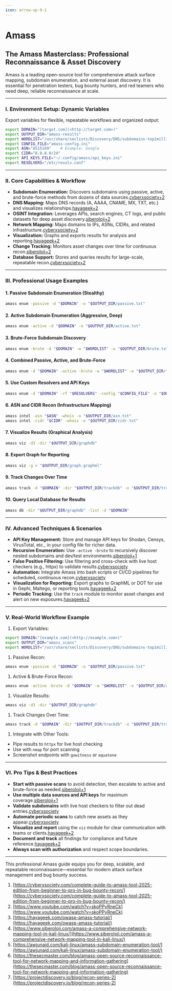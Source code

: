 ```yaml
---
icon: arrow-up-9-1
---
```


# Amass

## The Amass Masterclass: Professional Reconnaissance & Asset Discovery

Amass is a leading open-source tool for comprehensive attack surface mapping, subdomain enumeration, and external asset discovery. It is essential for penetration testers, bug bounty hunters, and red teamers who need deep, reliable reconnaissance at scale.

***

### I. Environment Setup: Dynamic Variables

Export variables for flexible, repeatable workflows and organized output:

```bash
export DOMAIN="[target.com](<http://target.com>)"
export OUTPUT_DIR="amass-results"
export WORDLIST="/usr/share/seclists/Discovery/DNS/subdomains-top1million-5000.txt"
export CONFIG_FILE="amass-config.ini"
export ASN="AS15169"    # Example: Google
export CIDR="8.8.8.0/24"
export API_KEYS_FILE="~/.config/amass/api_keys.ini"
export RESOLVERS="/etc/resolv.conf"
```

***

### II. Core Capabilities & Workflow

* **Subdomain Enumeration:** Discovers subdomains using passive, active, and brute-force methods from dozens of data sources.[cyberxsociety+2](https://cyberxsociety.com/complete-guide-to-amass-tool-2025-edition-from-beginner-to-pro-in-bug-bounty-recon/)
* **DNS Mapping:** Maps DNS records (A, AAAA, CNAME, MX, TXT, etc.) and visualizes relationships.[hayageek+2](https://hayageek.com/owasp-amass-tutorial/)
* **OSINT Integration:** Leverages APIs, search engines, CT logs, and public datasets for deep asset discovery.[siberoloji+2](https://www.siberoloji.com/amass-a-comprehensive-network-mapping-tool-in-kali-linux/)
* **Network Mapping:** Maps domains to IPs, ASNs, CIDRs, and related infrastructure.[cyberxsociety+2](https://cyberxsociety.com/complete-guide-to-amass-tool-2025-edition-from-beginner-to-pro-in-bug-bounty-recon/)
* **Visualization:** Graphs and exports results for analysis and reporting.[hayageek+2](https://hayageek.com/owasp-amass-tutorial/)
* **Change Tracking:** Monitors asset changes over time for continuous recon.[siberoloji+2](https://www.siberoloji.com/amass-a-comprehensive-network-mapping-tool-in-kali-linux/)
* **Database Support:** Stores and queries results for large-scale, repeatable recon.[cyberxsociety+2](https://cyberxsociety.com/complete-guide-to-amass-tool-2025-edition-from-beginner-to-pro-in-bug-bounty-recon/)

***

### III. Professional Usage Examples

#### 1. Passive Subdomain Enumeration (Stealthy)

```bash
amass enum -passive -d "$DOMAIN" -o "$OUTPUT_DIR/passive.txt"
```

#### 2. Active Subdomain Enumeration (Aggressive, Deep)

```bash
amass enum -active -d "$DOMAIN" -o "$OUTPUT_DIR/active.txt"
```

#### 3. Brute-Force Subdomain Discovery

```bash
amass enum -brute -d "$DOMAIN" -w "$WORDLIST" -o "$OUTPUT_DIR/brute.txt"
```

#### 4. Combined Passive, Active, and Brute-Force

```bash
amass enum -d "$DOMAIN" -active -brute -w "$WORDLIST" -o "$OUTPUT_DIR/full.txt"
```

#### 5. Use Custom Resolvers and API Keys

```bash
amass enum -d "$DOMAIN" -rf "$RESOLVERS" -config "$CONFIG_FILE" -o "$OUTPUT_DIR/custom.txt"
```

#### 6. ASN and CIDR Recon (Infrastructure Mapping)

```bash
amass intel -asn "$ASN" -whois -o "$OUTPUT_DIR/asn.txt"
amass intel -cidr "$CIDR" -whois -o "$OUTPUT_DIR/cidr.txt"
```

#### 7. Visualize Results (Graphical Analysis)

```bash
amass viz -d3 -dir "$OUTPUT_DIR/graphdb"
```

#### 8. Export Graph for Reporting

```bash
amass viz -g > "$OUTPUT_DIR/graph.graphml"
```

#### 9. Track Changes Over Time

```bash
amass track -d "$DOMAIN" -dir "$OUTPUT_DIR/trackdb" -o "$OUTPUT_DIR/track.txt"
```

#### 10. Query Local Database for Results

```bash
amass db -dir "$OUTPUT_DIR/graphdb" -list -d "$DOMAIN"
```

***

### IV. Advanced Techniques & Scenarios

* **API Key Management:** Store and manage API keys for Shodan, Censys, VirusTotal, etc., in your config file for richer data.
* **Recursive Enumeration:** Use `-active -brute` to recursively discover nested subdomains and dev/test environments.[siberoloji+1](https://www.siberoloji.com/amass-a-comprehensive-network-mapping-tool-in-kali-linux/)
* **False Positive Filtering:** Use filtering and cross-check with live host checkers (e.g., httpx) to validate results.[cyberxsociety](https://cyberxsociety.com/complete-guide-to-amass-tool-2025-edition-from-beginner-to-pro-in-bug-bounty-recon/)
* **Automation:** Integrate Amass into bash scripts or CI/CD pipelines for scheduled, continuous recon.[cyberxsociety](https://cyberxsociety.com/complete-guide-to-amass-tool-2025-edition-from-beginner-to-pro-in-bug-bounty-recon/)
* **Visualization for Reporting:** Export graphs to GraphML or DOT for use in Gephi, Maltego, or reporting tools.[hayageek+2](https://hayageek.com/owasp-amass-tutorial/)
* **Periodic Tracking:** Use the `track` module to monitor asset changes and alert on new exposures.[hayageek+2](https://hayageek.com/owasp-amass-tutorial/)

***

### V. Real-World Workflow Example

1. Export Variables:

```bash
export DOMAIN="[example.com](<http://example.com>)"
export OUTPUT_DIR="amass_scans"
export WORDLIST="/usr/share/seclists/Discovery/DNS/subdomains-top1million-5000.txt"
```

1. Passive Recon:

```bash
amass enum -passive -d "$DOMAIN" -o "$OUTPUT_DIR/passive.txt"
```

1. Active & Brute-Force Recon:

```bash
amass enum -active -brute -d "$DOMAIN" -w "$WORDLIST" -o "$OUTPUT_DIR/active_brute.txt"
```

1. Visualize Results:

```bash
amass viz -d3 -dir "$OUTPUT_DIR/graphdb"
```

1. Track Changes Over Time:

```bash
amass track -d "$DOMAIN" -dir "$OUTPUT_DIR/trackdb" -o "$OUTPUT_DIR/track.txt"
```

1. Integrate with Other Tools:

* Pipe results to `httpx` for live host checking
* Use with `nmap` for port scanning
* Screenshot endpoints with `gowitness` or `aquatone`

***

### VI. Pro Tips & Best Practices

* **Start with passive scans** to avoid detection, then escalate to active and brute-force as needed.[siberoloji+1](https://www.siberoloji.com/amass-a-comprehensive-network-mapping-tool-in-kali-linux/)
* **Use multiple data sources and API keys** for maximum coverage.[siberoloji+1](https://www.siberoloji.com/amass-a-comprehensive-network-mapping-tool-in-kali-linux/)
* **Validate subdomains** with live host checkers to filter out dead entries.[cyberxsociety](https://cyberxsociety.com/complete-guide-to-amass-tool-2025-edition-from-beginner-to-pro-in-bug-bounty-recon/)
* **Automate periodic scans** to catch new assets as they appear.[cyberxsociety](https://cyberxsociety.com/complete-guide-to-amass-tool-2025-edition-from-beginner-to-pro-in-bug-bounty-recon/)
* **Visualize and report** using the `viz` module for clear communication with teams or clients.[hayageek+2](https://hayageek.com/owasp-amass-tutorial/)
* **Document and track** all findings for compliance and future reference.[hayageek+2](https://hayageek.com/owasp-amass-tutorial/)
* **Always scan with authorization** and respect scope boundaries.

***

This professional Amass guide equips you for deep, scalable, and repeatable reconnaissance—essential for modern attack surface management and bug bounty success.

1. [https://cyberxsociety.com/complete-guide-to-amass-tool-2025-edition-from-beginner-to-pro-in-bug-bounty-recon/](https://cyberxsociety.com/complete-guide-to-amass-tool-2025-edition-from-beginner-to-pro-in-bug-bounty-recon/)
2. [https://www.youtube.com/watch?v=skoPPyRneCk](https://www.youtube.com/watch?v=skoPPyRneCk)
3. [https://hayageek.com/owasp-amass-tutorial/](https://hayageek.com/owasp-amass-tutorial/)
4. [https://www.siberoloji.com/amass-a-comprehensive-network-mapping-tool-in-kali-linux/](https://www.siberoloji.com/amass-a-comprehensive-network-mapping-tool-in-kali-linux/)
5. [https://awjunaid.com/kali-linux/amass-subdomain-enumeration-tool/](https://awjunaid.com/kali-linux/amass-subdomain-enumeration-tool/)
6. [https://thesecmaster.com/blog/amass-open-source-reconnaissance-tool-for-network-mapping-and-information-gathering](https://thesecmaster.com/blog/amass-open-source-reconnaissance-tool-for-network-mapping-and-information-gathering)
7. [https://projectdiscovery.io/blog/recon-series-2](https://projectdiscovery.io/blog/recon-series-2)
